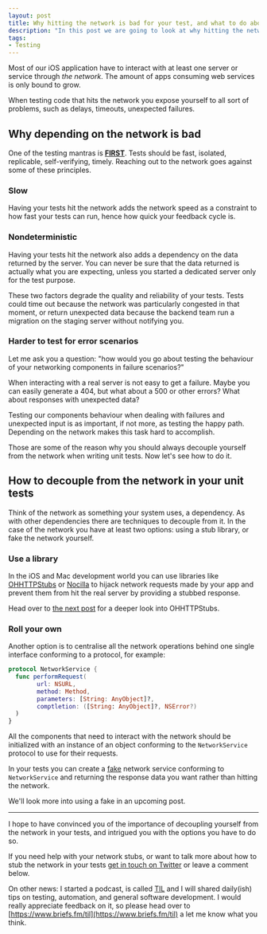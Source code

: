 ```yaml
---
layout: post
title: Why hitting the network is bad for your test, and what to do about it
description: "In this post we are going to look at why hitting the network from your unit tests is a bad thing, and introduce some way to solve the problem."
tags:
- Testing
---
```


Most of our iOS application have to interact with at least one server or
service through _the network_. The amount of apps consuming web services is
only bound to grow.

When testing code that hits the network you expose yourself to all sort of
problems, such as delays, timeouts, unexpected failures.

## Why depending on the network is bad

One of the testing mantras is [**FIRST**](https://pragprog.com/magazines/2012-01/unit-tests-are-first).
Tests should be fast, isolated, replicable, self-verifying, timely. Reaching
out to the network goes against some of these principles.

### Slow

Having your tests hit the network adds the network speed as a constraint
to how fast your tests can run, hence how quick your feedback cycle is.

### Nondeterministic

Having your tests hit the network also adds a dependency on the data returned
by the server. You can never be sure that the data returned is actually what
you are expecting, unless you started a dedicated server only for the test
purpose.

These two factors degrade the quality and reliability of your tests. Tests
could time out because the network was particularly congested in that moment,
or return unexpected data because the backend team run a migration on the
staging server without notifying you.

### Harder to test for error scenarios

Let me ask you a question: "how would you go about testing the behaviour of
your networking components in failure scenarios?"

When interacting with a real server is not easy to get a failure. Maybe you can
easily generate a 404, but what about a 500 or other errors? What about
responses with unexpected data?

Testing our components behaviour when dealing with failures and unexpected input
is as important, if not more, as testing the happy path. Depending on the network
makes this task hard to accomplish.

Those are some of the reason why you should always decouple yourself from the
network when writing unit tests. Now let's see how to do it.

## How to decouple from the network in your unit tests

Think of the network as something your system uses, a dependency. As with other
dependencies there are techniques to decouple from it. In the case of the network
you have at least two options: using a stub library, or fake the network yourself.

### Use a library

In the iOS and Mac development world you can use libraries like [OHHTTPStubs](https://github.com/AliSoftware/OHHTTPStubs)
or [Nocilla](https://github.com/luisobo/Nocilla) to hijack network requests
made by your app and prevent them from hit the real server by providing a
stubbed response.

Head over to [the next post](https://mokacoding.com/blog/ohhttpstubs/) for a
deeper look into OHHTTPStubs.

### Roll your own

Another option is to centralise all the network operations behind one single
interface conforming to a protocol, for example:

```swift
protocol NetworkService {
  func performRequest(
		url: NSURL,
		method: Method,
		parameters: [String: AnyObject]?,
		comptletion: ([String: AnyObject]?, NSError?)
  )
}
```

All the components that need to interact with the network should be initialized
with an instance of an object conforming to the `NetworkService` protocol to
use for their requests.

In your tests you can create a [fake](http://xunitpatterns.com/Fake%20Object.html)
network service conforming to `NetworkService` and returning the response data
you want rather than hitting the network.

We'll look more into using a fake in an upcoming post.

---

I hope to have convinced you of the importance of decoupling yourself from the
network in your tests, and intrigued you with the options you have to do so.

If you need help with your network stubs, or want to talk more about how to
stub the network in your tests [get in touch on Twitter](http://twitter.com/mokagio)
or leave a comment below.

On other news: I started a podcast, is called [TIL](https://www.briefs.fm/til)
and I will shared daily(ish) tips on testing, automation, and general software
development. I would really appreciate feedback on it, so please head over to
[https://www.briefs.fm/til](https://www.briefs.fm/til) a let me know what you think.


